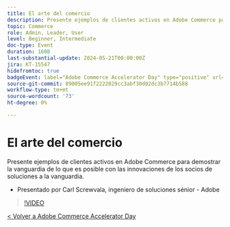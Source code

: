 ```yaml
---
title: El arte del comercio
description: Presente ejemplos de clientes activos en Adobe Commerce para demostrar la vanguardia de lo que es posible con las innovaciones de los socios de soluciones a la vanguardia.
topic: Commerce
role: Admin, Leader, User
level: Beginner, Intermediate
doc-type: Event
duration: 1608
last-substantial-update: 2024-05-21T00:00:00Z
jira: KT-15547
hidefromtoc: true
badgeEvent: label="Adobe Commerce Accelerator Day" type="positive" url="https://experienceleague.adobe.com/en/docs/events/apac-commerce-recordings/2024/overview"
source-git-commit: 89005ee91f2222029cc3abf30d02dc3b7714b588
workflow-type: tm+mt
source-wordcount: '73'
ht-degree: 0%

---
```



# El arte del comercio

Presente ejemplos de clientes activos en Adobe Commerce para demostrar la vanguardia de lo que es posible con las innovaciones de los socios de soluciones a la vanguardia.

+ Presentado por Carl Screwvala, ingeniero de soluciones sénior - Adobe

>[!VIDEO](https://video.tv.adobe.com/v/3429274/?learn=on)

[&lt; Volver a Adobe Commerce Accelerator Day](./overview.md)